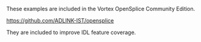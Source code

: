 These examples are included in the Vortex OpenSplice Community Edition.

https://github.com/ADLINK-IST/opensplice

They are included to improve IDL feature coverage.
